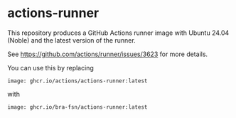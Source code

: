 # actions-runner

This repository produces a GitHub Actions runner image with Ubuntu 24.04 (Noble) and the latest version of the runner.

See https://github.com/actions/runner/issues/3623 for more details.

You can use this by replacing

```
image: ghcr.io/actions/actions-runner:latest
```

with

```
image: ghcr.io/bra-fsn/actions-runner:latest
```
